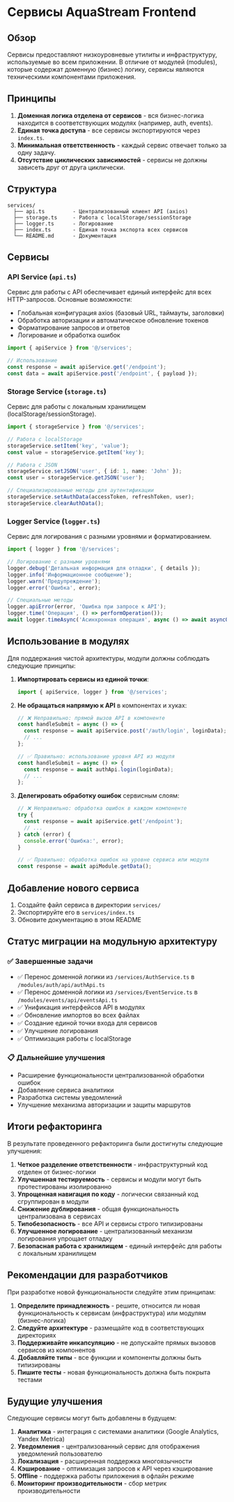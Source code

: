 # Сервисы AquaStream Frontend

## Обзор

Сервисы предоставляют низкоуровневые утилиты и инфраструктуру, используемые во всем приложении. В отличие от модулей (modules), которые содержат доменную (бизнес) логику, сервисы являются техническими компонентами приложения.

## Принципы

1. **Доменная логика отделена от сервисов** - вся бизнес-логика находится в соответствующих модулях (например, auth, events).
2. **Единая точка доступа** - все сервисы экспортируются через `index.ts`.
3. **Минимальная ответственность** - каждый сервис отвечает только за одну задачу.
4. **Отсутствие циклических зависимостей** - сервисы не должны зависеть друг от друга циклически.

## Структура

```
services/
  ├── api.ts         - Централизованный клиент API (axios)
  ├── storage.ts     - Работа с localStorage/sessionStorage
  ├── logger.ts      - Логирование
  ├── index.ts       - Единая точка экспорта всех сервисов
  └── README.md      - Документация
```

## Сервисы

### API Service (`api.ts`)

Сервис для работы с API обеспечивает единый интерфейс для всех HTTP-запросов. Основные возможности:

- Глобальная конфигурация axios (базовый URL, таймауты, заголовки)
- Обработка авторизации и автоматическое обновление токенов
- Форматирование запросов и ответов
- Логирование и обработка ошибок

```typescript
import { apiService } from '@/services';

// Использование
const response = await apiService.get('/endpoint');
const data = await apiService.post('/endpoint', { payload });
```

### Storage Service (`storage.ts`)

Сервис для работы с локальным хранилищем (localStorage/sessionStorage).

```typescript
import { storageService } from '@/services';

// Работа с localStorage
storageService.setItem('key', 'value');
const value = storageService.getItem('key');

// Работа с JSON
storageService.setJSON('user', { id: 1, name: 'John' });
const user = storageService.getJSON('user');

// Специализированные методы для аутентификации
storageService.setAuthData(accessToken, refreshToken, user);
storageService.clearAuthData();
```

### Logger Service (`logger.ts`)

Сервис для логирования с разными уровнями и форматированием.

```typescript
import { logger } from '@/services';

// Логирование с разными уровнями
logger.debug('Детальная информация для отладки', { details });
logger.info('Информационное сообщение');
logger.warn('Предупреждение');
logger.error('Ошибка', error);

// Специальные методы
logger.apiError(error, 'Ошибка при запросе к API');
logger.time('Операция', () => performOperation());
await logger.timeAsync('Асинхронная операция', async () => await asyncOperation());
```

## Использование в модулях

Для поддержания чистой архитектуры, модули должны соблюдать следующие принципы:

1. **Импортировать сервисы из единой точки**:
   ```typescript
   import { apiService, logger } from '@/services';
   ```

2. **Не обращаться напрямую к API** в компонентах и хуках:
   ```typescript
   // ❌ Неправильно: прямой вызов API в компоненте
   const handleSubmit = async () => {
     const response = await apiService.post('/auth/login', loginData);
     // ...
   };

   // ✅ Правильно: использование уровня API из модуля
   const handleSubmit = async () => {
     const response = await authApi.login(loginData);
     // ...
   };
   ```

3. **Делегировать обработку ошибок** сервисным слоям:
   ```typescript
   // ❌ Неправильно: обработка ошибок в каждом компоненте
   try {
     const response = await apiService.get('/endpoint');
     // ...
   } catch (error) {
     console.error('Ошибка:', error);
   }

   // ✅ Правильно: обработка ошибок на уровне сервиса или модуля
   const response = await apiModule.getData();
   ```

## Добавление нового сервиса

1. Создайте файл сервиса в директории `services/`
2. Экспортируйте его в `services/index.ts`
3. Обновите документацию в этом README

## Статус миграции на модульную архитектуру

### ✅ Завершенные задачи

- ✅ Перенос доменной логики из `/services/AuthService.ts` в `/modules/auth/api/authApi.ts`
- ✅ Перенос доменной логики из `/services/EventService.ts` в `/modules/events/api/eventsApi.ts`
- ✅ Унификация интерфейсов API в модулях
- ✅ Обновление импортов во всех файлах
- ✅ Создание единой точки входа для сервисов
- ✅ Улучшение логирования
- ✅ Оптимизация работы с localStorage

### 📋 Дальнейшие улучшения

- Расширение функциональности централизованной обработки ошибок
- Добавление сервиса аналитики
- Разработка системы уведомлений
- Улучшение механизма авторизации и защиты маршрутов

## Итоги рефакторинга

В результате проведенного рефакторинга были достигнуты следующие улучшения:

1. **Четкое разделение ответственности** - инфраструктурный код отделен от бизнес-логики
2. **Улучшенная тестируемость** - сервисы и модули могут быть протестированы изолированно
3. **Упрощенная навигация по коду** - логически связанный код сгруппирован в модули
4. **Снижение дублирования** - общая функциональность централизована в сервисах
5. **Типобезопасность** - все API и сервисы строго типизированы
6. **Улучшенное логирование** - централизованный механизм логирования упрощает отладку
7. **Безопасная работа с хранилищем** - единый интерфейс для работы с локальным хранилищем

## Рекомендации для разработчиков

При разработке новой функциональности следуйте этим принципам:

1. **Определите принадлежность** - решите, относится ли новая функциональность к сервисам (инфраструктура) или модулям (бизнес-логика)
2. **Следуйте архитектуре** - размещайте код в соответствующих директориях
3. **Поддерживайте инкапсуляцию** - не допускайте прямых вызовов сервисов из компонентов
4. **Добавляйте типы** - все функции и компоненты должны быть типизированы
5. **Пишите тесты** - новая функциональность должна быть покрыта тестами

## Будущие улучшения

Следующие сервисы могут быть добавлены в будущем:

1. **Аналитика** - интеграция с системами аналитики (Google Analytics, Yandex Metrica)
2. **Уведомления** - централизованный сервис для отображения уведомлений пользователю
3. **Локализация** - расширенная поддержка многоязычности
4. **Кэширование** - оптимизация запросов к API через кэширование
5. **Offline** - поддержка работы приложения в офлайн режиме
6. **Мониторинг производительности** - сбор метрик производительности 